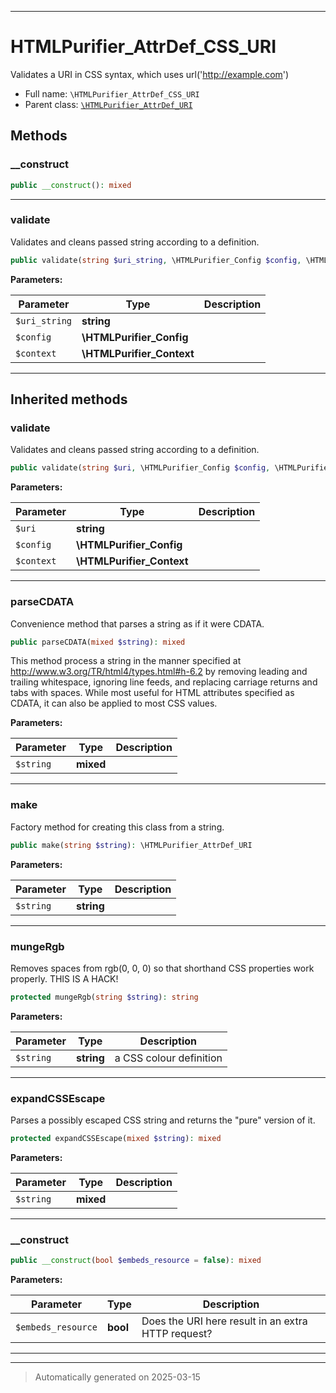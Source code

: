 ***

# HTMLPurifier_AttrDef_CSS_URI

Validates a URI in CSS syntax, which uses url('http://example.com')



* Full name: `\HTMLPurifier_AttrDef_CSS_URI`
* Parent class: [`\HTMLPurifier_AttrDef_URI`](./HTMLPurifier_AttrDef_URI.md)




## Methods


### __construct



```php
public __construct(): mixed
```












***

### validate

Validates and cleans passed string according to a definition.

```php
public validate(string $uri_string, \HTMLPurifier_Config $config, \HTMLPurifier_Context $context): bool|string
```








**Parameters:**

| Parameter | Type | Description |
|-----------|------|-------------|
| `$uri_string` | **string** |  |
| `$config` | **\HTMLPurifier_Config** |  |
| `$context` | **\HTMLPurifier_Context** |  |





***


## Inherited methods


### validate

Validates and cleans passed string according to a definition.

```php
public validate(string $uri, \HTMLPurifier_Config $config, \HTMLPurifier_Context $context): bool|string
```








**Parameters:**

| Parameter | Type | Description |
|-----------|------|-------------|
| `$uri` | **string** |  |
| `$config` | **\HTMLPurifier_Config** |  |
| `$context` | **\HTMLPurifier_Context** |  |





***

### parseCDATA

Convenience method that parses a string as if it were CDATA.

```php
public parseCDATA(mixed $string): mixed
```

This method process a string in the manner specified at
<http://www.w3.org/TR/html4/types.html#h-6.2> by removing
leading and trailing whitespace, ignoring line feeds, and replacing
carriage returns and tabs with spaces.  While most useful for HTML
attributes specified as CDATA, it can also be applied to most CSS
values.






**Parameters:**

| Parameter | Type | Description |
|-----------|------|-------------|
| `$string` | **mixed** |  |





***

### make

Factory method for creating this class from a string.

```php
public make(string $string): \HTMLPurifier_AttrDef_URI
```








**Parameters:**

| Parameter | Type | Description |
|-----------|------|-------------|
| `$string` | **string** |  |





***

### mungeRgb

Removes spaces from rgb(0, 0, 0) so that shorthand CSS properties work
properly. THIS IS A HACK!

```php
protected mungeRgb(string $string): string
```








**Parameters:**

| Parameter | Type | Description |
|-----------|------|-------------|
| `$string` | **string** | a CSS colour definition |





***

### expandCSSEscape

Parses a possibly escaped CSS string and returns the "pure"
version of it.

```php
protected expandCSSEscape(mixed $string): mixed
```








**Parameters:**

| Parameter | Type | Description |
|-----------|------|-------------|
| `$string` | **mixed** |  |





***

### __construct



```php
public __construct(bool $embeds_resource = false): mixed
```








**Parameters:**

| Parameter | Type | Description |
|-----------|------|-------------|
| `$embeds_resource` | **bool** | Does the URI here result in an extra HTTP request? |





***


***
> Automatically generated on 2025-03-15
